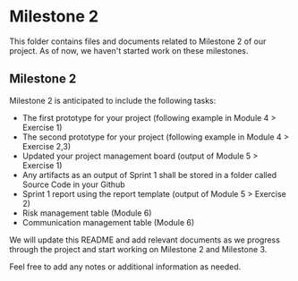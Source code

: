 # Milestone 2

This folder contains files and documents related to Milestone 2 of our project. As of now, we haven't started work on these milestones.

## Milestone 2

Milestone 2 is anticipated to include the following tasks:

- The first prototype for your project (following example in Module 4 > Exercise 1)
- The second prototype for your project (following example in Module 4 > Exercise 2,3)
- Updated your project management board (output of Module 5 > Exercise 1)
- Any artifacts as an output of Sprint 1 shall be stored in a folder called Source Code in your Github
- Sprint 1 report using the report template (output of Module 5 > Exercise 2)
- Risk management table (Module 6)
- Communication management table (Module 6)

We will update this README and add relevant documents as we progress through the project and start working on Milestone 2 and Milestone 3.

Feel free to add any notes or additional information as needed.
